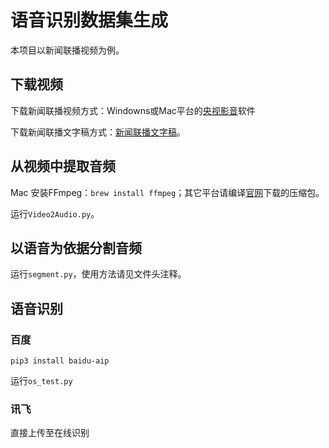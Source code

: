 # 语音识别数据集生成

本项目以新闻联播视频为例。

## 下载视频

下载新闻联播视频方式：Windowns或Mac平台的[央视影音](http://app.cctv.com/appkhdxz/pc/index.shtml)软件

下载新闻联播文字稿方式：[新闻联播文字稿](http://www.xwlbo.com/txt.html)。

## 从视频中提取音频

Mac 安装FFmpeg：`brew install ffmpeg`；其它平台请编译[官网](http://www.ffmpeg.org/download.html)下载的压缩包。

运行`Video2Audio.py`。

## 以语音为依据分割音频

运行`segment.py`，使用方法请见文件头注释。

## 语音识别

### 百度

`pip3 install baidu-aip`

运行`os_test.py`

### 讯飞

直接上传至在线识别
